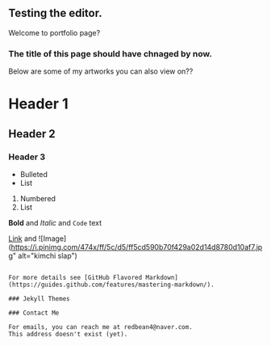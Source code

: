 ## Testing the editor. 

Welcome to portfolio page?

### The title of this page should have chnaged by now.

Below are some of my artworks you can also view on??

# Header 1
## Header 2
### Header 3

- Bulleted
- List

1. Numbered
2. List

**Bold** and _Italic_ and `Code` text

[Link](url) and ![Image](https://i.pinimg.com/474x/ff/5c/d5/ff5cd590b70f429a02d14d8780d10af7.jpg" alt="kimchi slap")
```

For more details see [GitHub Flavored Markdown](https://guides.github.com/features/mastering-markdown/).

### Jekyll Themes

### Contact Me

For emails, you can reach me at redbean4@naver.com.
This address doesn't exist (yet).
